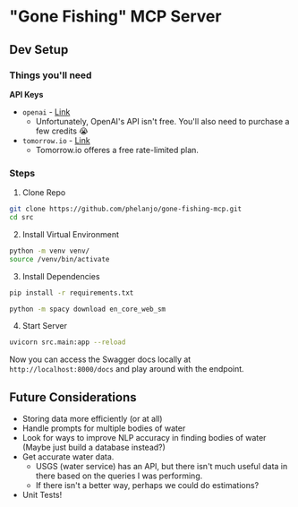 # "Gone Fishing" MCP Server

## Dev Setup

### Things you'll need
**API Keys**
* `openai` - [Link](https://platform.openai.com/docs/quickstart?api-mode=responses)
    * Unfortunately, OpenAI's API isn't free. You'll also need to purchase a few credits 😭
* `tomorrow.io` - [Link](https://docs.tomorrow.io/reference/api-authentication)
    * Tomorrow.io offeres a free rate-limited plan.

### Steps
1. Clone Repo
```bash
git clone https://github.com/phelanjo/gone-fishing-mcp.git
cd src
```

2. Install Virtual Environment
```bash
python -m venv venv/
source /venv/bin/activate
```

3. Install Dependencies
```bash
pip install -r requirements.txt

python -m spacy download en_core_web_sm
```

4. Start Server
```bash
uvicorn src.main:app --reload
```

Now you can access the Swagger docs locally at `http://localhost:8000/docs` and play around with the endpoint.

## Future Considerations
* Storing data more efficiently (or at all)
* Handle prompts for multiple bodies of water
* Look for ways to improve NLP accuracy in finding bodies of water (Maybe just build a database instead?)
* Get accurate water data. 
    * USGS (water service) has an API, but there isn't much useful data in there based on the queries I was performing. 
    * If there isn't a better way, perhaps we could do estimations?
* Unit Tests!
